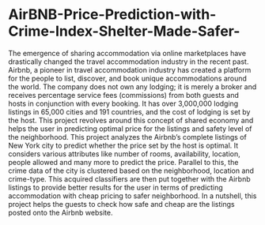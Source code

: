 # AirBNB-Price-Prediction-with-Crime-Index-Shelter-Made-Safer-
The emergence of sharing accommodation via online marketplaces have drastically changed the travel accommodation industry in the recent past. Airbnb, a pioneer in travel accommodation industry has created a platform for the people to list, discover, and book unique accommodations around the world. The company does not own any lodging; it is merely a broker and receives percentage service fees (commissions) from both guests and hosts in conjunction with every booking. It has over 3,000,000 lodging listings in 65,000 cities and 191 countries, and the cost of lodging is set by the host. This project revolves around this concept of shared economy and helps the user in predicting optimal price for the listings and safety level of the neighborhood. This project analyzes the Airbnb’s complete listings of New York city to predict whether the price set by the host is optimal. It considers various attributes like number of rooms, availability, location, people allowed and many more to predict the price. Parallel to this, the crime data of the city is clustered based on the neighborhood, location and crime-type. This acquired classifiers are then put together with the Airbnb listings to provide better results for the user in terms of predicting accommodation with cheap pricing to safer neighborhood. In a nutshell, this project helps the guests to check how safe and cheap are the listings posted onto the Airbnb website.
